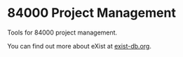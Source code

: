 # 84000 Project Management

Tools for 84000 project management.

You can find out more about eXist at [exist-db.org](http://exist-db.org).
